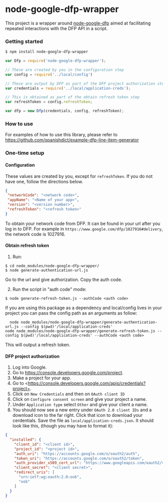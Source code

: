 # node-google-dfp-wrapper

This project is a wrapper around [node-google-dfp](https://github.com/ShinyAds/node-google-dfp) aimed at facilitating repeated interactions with the DFP API in a script.

### Getting started

```bash
$ npm install node-google-dfp-wrapper
```

```javascript
var Dfp = require('node-google-dfp-wrapper');

// These are created by you in the configuration step
var config = require('../local/config')

// These are output by DFP as part of the DFP project authorization step.
var credentials = require('../local/application-creds');

// This is obtained as part of the obtain refresh token step
var refreshToken = config.refreshToken;

var dfp = new Dfp(credentials, config, refreshToken);
```

### How to use

For examples of how to use this library, please refer to https://github.com/spanishdict/example-dfp-line-item-generator

### One-time setup

#### Configuration

These values are created by you, except for `refreshToken`. If you do not have one, follow the directions below.

```JSON
{
 "networkCode": "<network code>",
 "appName": "<Name of your app>",
 "version": "<version number>",
 "refreshToken": "<refresh token>"
}
```

To obtain your network code from DFP. It can be found in your url after you log in to DFP. For example in `https://www.google.com/dfp/1027916#delivery`, the network code is 1027916.

#### Obtain refresh token

1. Run:

  ```
  $ cd node_modules/node-google-dfp-wrapper/
  $ node generate-authentication-url.js
  ```

Go to the url and give authorization. Copy the auth code.

2. Run the script in "auth code" mode:

  ```
  $ node generate-refresh-token.js --authCode <auth code>
  ```
  
  If you are using this package as a dependency and local/config lives in your project you can pass the config path as an arguments as follow:
  
  ```
    node node_modules/node-google-dfp-wrapper/generate-authentication-url.js --config $(pwd)'/local/application-creds'
  node node_modules/node-google-dfp-wrapper/generate-refresh-token.js --config $(pwd)'/local/application-creds' --authCode <auth code>
  ```
  

This will output a refresh token.

#### DFP project authorization

1. Log into Google.
2. Go to <https://console.developers.google.com/project>.
3. Make a project for your app.
4. Go to <https://console.developers.google.com/apis/credentials?project=<your-project-name>.
5. Click on `New Credentials` and then on `OAuth client ID`
6. Click on `Configure consent screen` and give your project a name.
7. Under `Application type` select `Other` and give your client a name.
8. You should now see a new entry under `OAuth 2.0 client IDs` and a download icon to the far right. Click that icon to download your cerdentials. Save the file as `local/application-creds.json`. It should look like this, (though you may have to format it):

```JSON
{
  "installed": {
    "client_id": "<client id>",
    "project_id": "<project id>",
    "auth_uri": "https://accounts.google.com/o/oauth2/auth",
    "token_uri": "https://accounts.google.com/o/oauth2/token",
    "auth_provider_x509_cert_url": "https://www.googleapis.com/oauth2/v1/certs",
    "client_secret": "<client secret>",
    "redirect_uris": [
      "urn:ietf:wg:oauth:2.0:oob",
      "oob"
    ]
  }
}
```

